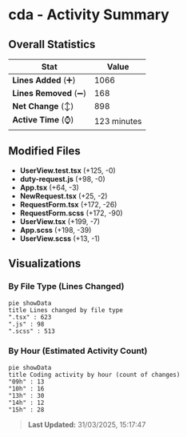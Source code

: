 # cda - Activity Summary 

## Overall Statistics

| Stat                   | Value                                                             |
| ---------------------- | ----------------------------------------------------------------- |
| **Lines Added** (➕)   | 1066                                          |
| **Lines Removed** (➖) | 168                                        |
| **Net Change** (↕)    | 898                |
| **Active Time** (⌚)   | 123 minutes |


## Modified Files
- **UserView.test.tsx** (+125, -0)
- **duty-request.js** (+98, -0)
- **App.tsx** (+64, -3)
- **NewRequest.tsx** (+25, -2)
- **RequestForm.tsx** (+172, -26)
- **RequestForm.scss** (+172, -90)
- **UserView.tsx** (+199, -7)
- **App.scss** (+198, -39)
- **UserView.scss** (+13, -1)

## Visualizations

### By File Type (Lines Changed)

```mermaid
pie showData
title Lines changed by file type
".tsx" : 623
".js" : 98
".scss" : 513
```

### By Hour (Estimated Activity Count)

```mermaid
pie showData
title Coding activity by hour (count of changes)
"09h" : 13
"10h" : 16
"13h" : 30
"14h" : 12
"15h" : 28
```


> **Last Updated:** 31/03/2025, 15:17:47